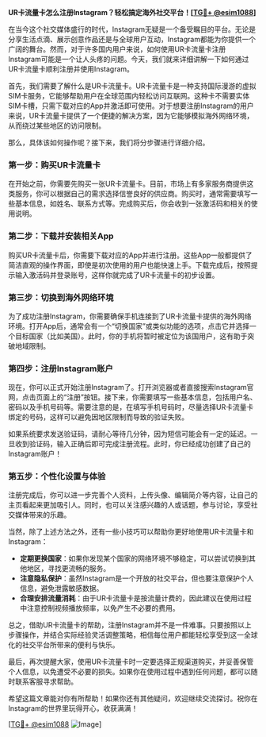 **UR卡流量卡怎么注册Instagram？轻松搞定海外社交平台！[[TG💪+ @esim1088](https://t.me/s/esim1088)]**

在当今这个社交媒体盛行的时代，Instagram无疑是一个备受瞩目的平台。无论是分享生活点滴、展示创意作品还是与全球用户互动，Instagram都能为你提供一个广阔的舞台。然而，对于许多国内用户来说，如何使用UR卡流量卡注册Instagram可能是一个让人头疼的问题。今天，我们就来详细讲解一下如何通过UR卡流量卡顺利注册并使用Instagram。

首先，我们需要了解什么是UR卡流量卡。UR卡流量卡是一种支持国际漫游的虚拟SIM卡服务，它能够帮助用户在全球范围内轻松访问互联网。这种卡不需要实体SIM卡槽，只需下载对应的App并激活即可使用。对于想要注册Instagram的用户来说，UR卡流量卡提供了一个便捷的解决方案，因为它能够模拟海外网络环境，从而绕过某些地区的访问限制。

那么，具体该如何操作呢？接下来，我们将分步骤进行详细介绍。

### 第一步：购买UR卡流量卡

在开始之前，你需要先购买一张UR卡流量卡。目前，市场上有多家服务商提供这类服务，你可以根据自己的需求选择信誉良好的供应商。购买时，通常需要填写一些基本信息，如姓名、联系方式等。完成购买后，你会收到一张激活码和相关的使用说明。

### 第二步：下载并安装相关App

购买UR卡流量卡后，你需要下载对应的App并进行注册。这些App一般都提供了简洁直观的操作界面，即使是初次使用的用户也能快速上手。下载完成后，按照提示输入激活码并登录账号，这样你就完成了UR卡流量卡的初步设置。

### 第三步：切换到海外网络环境

为了成功注册Instagram，你需要确保手机连接到了UR卡流量卡提供的海外网络环境。打开App后，通常会有一个“切换国家”或类似功能的选项，点击它并选择一个目标国家（比如美国）。此时，你的手机将暂时被定位为该国用户，这有助于突破地域限制。

### 第四步：注册Instagram账户

现在，你可以正式开始注册Instagram了。打开浏览器或者直接搜索Instagram官网，点击页面上的“注册”按钮。接下来，你需要填写一些基本信息，包括用户名、密码以及手机号码等。需要注意的是，在填写手机号码时，尽量选择UR卡流量卡绑定的号码，这样可以避免因地区限制而导致的验证失败。

如果系统要求发送验证码，请耐心等待几分钟，因为短信可能会有一定的延迟。一旦收到验证码，输入正确后即可完成注册流程。此时，你已经成功创建了自己的Instagram账户！

### 第五步：个性化设置与体验

注册完成后，你可以进一步完善个人资料，上传头像、编辑简介等内容，让自己的主页看起来更加吸引人。同时，也可以关注感兴趣的人或话题，参与讨论，享受社交媒体带来的乐趣。

当然，除了上述方法之外，还有一些小技巧可以帮助你更好地使用UR卡流量卡和Instagram：

- **定期更换国家**：如果你发现某个国家的网络环境不够稳定，可以尝试切换到其他地区，寻找更流畅的服务。
- **注意隐私保护**：虽然Instagram是一个开放的社交平台，但也要注意保护个人信息，避免泄露敏感数据。
- **合理安排流量消耗**：由于UR卡流量卡是按流量计费的，因此建议在使用过程中注意控制视频播放频率，以免产生不必要的费用。

总之，借助UR卡流量卡的帮助，注册Instagram并不是一件难事。只要按照以上步骤操作，并结合实际经验灵活调整策略，相信每位用户都能轻松享受到这一全球化的社交平台所带来的便利与快乐。

最后，再次提醒大家，使用UR卡流量卡时一定要选择正规渠道购买，并妥善保管个人信息，以免遭受不必要的损失。如果你在使用过程中遇到任何问题，都可以随时联系客服寻求帮助。

希望这篇文章能对你有所帮助！如果你还有其他疑问，欢迎继续交流探讨。祝你在Instagram的世界里玩得开心，收获满满！

[[TG💪+ @esim1088](https://t.me/s/esim1088) ![Image](https://i.postimg.cc/4NQfJmqS/Snipaste-2025-05-13-00-14-12.png)]